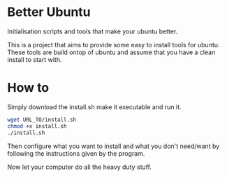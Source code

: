 # Better Ubuntu

Initialisation scripts and tools that make your ubuntu better.

This is a project that aims to provide some easy to install tools for ubuntu. These tools are build ontop of ubuntu and assume that you have a clean install to start with.

# How to

Simply download the install.sh make it executable and run it.

```bash
wget URL_TO/install.sh
chmod +x install.sh
./install.sh
```

Then configure what you want to install and what you don't need/want by following the instructions given by the program.

Now let your computer do all the heavy duty stuff.
